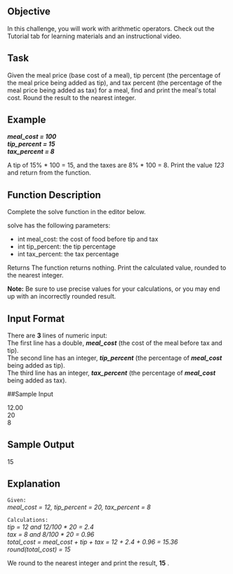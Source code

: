 ## Objective
In this challenge, you will work with arithmetic operators. Check out the Tutorial tab for learning materials and an instructional video.

## Task
Given the meal price (base cost of a meal), tip percent (the percentage of the meal price being added as tip), and tax percent (the percentage of the meal price being added as tax) for a meal, find and print the meal's total cost. Round the result to the nearest integer.

## Example
<i><b>
meal_cost = 100  <br>
tip_percent = 15 <br>
tax_percent = 8
</i></b>

A tip of 15% * 100 = 15, and the taxes are 8% * 100 = 8. Print the value <i>123</i> and return from the function.

## Function Description
Complete the solve function in the editor below.

solve has the following parameters:

- int meal_cost: the cost of food before tip and tax
- int tip_percent: the tip percentage
- int tax_percent: the tax percentage

Returns The function returns nothing. Print the calculated value, rounded to the nearest integer.

<b>Note:</b> Be sure to use precise values for your calculations, or you may end up with an incorrectly rounded result.

## Input Format

There are <b>3</b> lines of numeric input:  <br>
The first line has a double, <i><b>meal_cost</i></b> (the cost of the meal before tax and tip). <br>
The second line has an integer, <i><b>tip_percent</b></i> (the percentage of <i><b>meal_cost</b></i> being added as tip).   <br>
The third line has an integer, <i><b>tax_percent</b></i> (the percentage of <i><b>meal_cost</b></i> being added as tax).

##Sample Input
<p>
12.00 <br>
20 <br>
8 
</p>

## Sample Output

15 

## Explanation

<code>Given: </code><br>
<i>
meal_cost = 12, tip_percent = 20, tax_percent = 8
</i>

<code>Calculations: </code> <br>
<i>
tip = 12 and 12/100 * 20 = 2.4 <br>
tax = 8 and 8/100 * 20 = 0.96 <br>
total_cost = meal_cost + tip + tax = 12 + 2.4 + 0.96 = 15.36 <br>
round(total_cost) = 15
</i>

We round  to the nearest integer and print the result, <b>15</b> .
